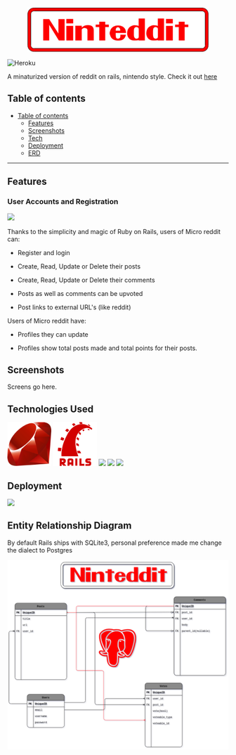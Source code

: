  <p align="center">
 <img src='/images/header.png' height='100'>
 </p>


![Heroku](https://pyheroku-badge.herokuapp.com/?app=ninteddit&style=plastic)

A minaturized version of reddit on rails, nintendo style. Check it out [here](https://ninteddit.herokuapp.com/)

## Table of contents

- [Table of contents](#table-of-contents)
  - [Features](#features)
  - [Screenshots](#Screenshots)
  - [Tech](#technologies-used)
  - [Deployment](#deployment)
  - [ERD](#entity-relationship-diagram)


---


## Features

### User Accounts and Registration
[<img src='/images/homepage' height='200px'>]()


Thanks to the simplicity and magic of Ruby on Rails, users of Micro reddit can:

- Register and login

- Create, Read, Update or Delete their posts

- Create, Read, Update or Delete their comments

- Posts as well as comments can be upvoted

- Post links to external URL's (like reddit)

Users of Micro reddit have:

- Profiles they can update

- Profiles show total posts made and total points for their posts.

## Screenshots

Screens go here.

## Technologies Used

[<img src='https://github.com/hector4213/hector4213/blob/main/icons/ruby.png' height='100'>]() [<img src='https://github.com/hector4213/hector4213/blob/main/icons/rails.png' height='100'>]() [<img src='https://img.icons8.com/color/344/postgreesql.png' height='100'>]() [<img src='https://img.icons8.com/color/344/javascript.png' height='100'>]() [<img src='https://user-images.githubusercontent.com/5305599/49061716-da649680-f254-11e8-9a89-d95a7407ec6a.png' height='100'>]() 


## Deployment

[<img src='https://img.icons8.com/nolan/344/heroku.png' height='100'>]()

## Entity Relationship Diagram

By default Rails ships with SQLite3, personal preference made me change the dialect to Postgres

<p align="center">
<img src='/images/erd.png' />
 </p>
